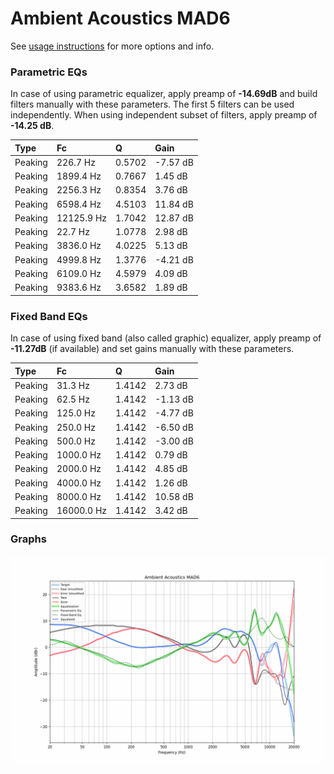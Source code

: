 # Ambient Acoustics MAD6
See [usage instructions](https://github.com/jaakkopasanen/AutoEq#usage) for more options and info.

### Parametric EQs
In case of using parametric equalizer, apply preamp of **-14.69dB** and build filters manually
with these parameters. The first 5 filters can be used independently.
When using independent subset of filters, apply preamp of **-14.25 dB**.

| Type    | Fc         |      Q | Gain     |
|:--------|:-----------|:-------|:---------|
| Peaking | 226.7 Hz   | 0.5702 | -7.57 dB |
| Peaking | 1899.4 Hz  | 0.7667 | 1.45 dB  |
| Peaking | 2256.3 Hz  | 0.8354 | 3.76 dB  |
| Peaking | 6598.4 Hz  | 4.5103 | 11.84 dB |
| Peaking | 12125.9 Hz | 1.7042 | 12.87 dB |
| Peaking | 22.7 Hz    | 1.0778 | 2.98 dB  |
| Peaking | 3836.0 Hz  | 4.0225 | 5.13 dB  |
| Peaking | 4999.8 Hz  | 1.3776 | -4.21 dB |
| Peaking | 6109.0 Hz  | 4.5979 | 4.09 dB  |
| Peaking | 9383.6 Hz  | 3.6582 | 1.89 dB  |

### Fixed Band EQs
In case of using fixed band (also called graphic) equalizer, apply preamp of **-11.27dB**
(if available) and set gains manually with these parameters.

| Type    | Fc         |      Q | Gain     |
|:--------|:-----------|:-------|:---------|
| Peaking | 31.3 Hz    | 1.4142 | 2.73 dB  |
| Peaking | 62.5 Hz    | 1.4142 | -1.13 dB |
| Peaking | 125.0 Hz   | 1.4142 | -4.77 dB |
| Peaking | 250.0 Hz   | 1.4142 | -6.50 dB |
| Peaking | 500.0 Hz   | 1.4142 | -3.00 dB |
| Peaking | 1000.0 Hz  | 1.4142 | 0.79 dB  |
| Peaking | 2000.0 Hz  | 1.4142 | 4.85 dB  |
| Peaking | 4000.0 Hz  | 1.4142 | 1.26 dB  |
| Peaking | 8000.0 Hz  | 1.4142 | 10.58 dB |
| Peaking | 16000.0 Hz | 1.4142 | 3.42 dB  |

### Graphs
![](./Ambient%20Acoustics%20MAD6.png)